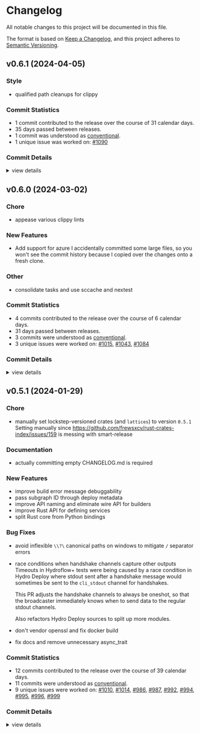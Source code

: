 # Changelog

All notable changes to this project will be documented in this file.

The format is based on [Keep a Changelog](https://keepachangelog.com/en/1.0.0/),
and this project adheres to [Semantic Versioning](https://semver.org/spec/v2.0.0.html).

## v0.6.1 (2024-04-05)

### Style

 - <csr-id-7958fb0d900be8fe7359326abfa11dcb8fb35e8a/> qualified path cleanups for clippy

### Commit Statistics

<csr-read-only-do-not-edit/>

 - 1 commit contributed to the release over the course of 31 calendar days.
 - 35 days passed between releases.
 - 1 commit was understood as [conventional](https://www.conventionalcommits.org).
 - 1 unique issue was worked on: [#1090](https://github.com/hydro-project/hydroflow/issues/1090)

### Commit Details

<csr-read-only-do-not-edit/>

<details><summary>view details</summary>

 * **[#1090](https://github.com/hydro-project/hydroflow/issues/1090)**
    - Qualified path cleanups for clippy ([`7958fb0`](https://github.com/hydro-project/hydroflow/commit/7958fb0d900be8fe7359326abfa11dcb8fb35e8a))
</details>

## v0.6.0 (2024-03-02)

<csr-id-39ab8b0278e9e3fe96552ace0a4ae768a6bc10d8/>
<csr-id-e9639f608f8dafd3f384837067800a66951b25df/>

### Chore

 - <csr-id-39ab8b0278e9e3fe96552ace0a4ae768a6bc10d8/> appease various clippy lints

### New Features

 - <csr-id-fcf43bf86fe550247dffa4641a9ce3aff3b9afc3/> Add support for azure
   I accidentally committed some large files, so you won't see the commit
   history because I copied over the changes onto a fresh clone.

### Other

 - <csr-id-e9639f608f8dafd3f384837067800a66951b25df/> consolidate tasks and use sccache and nextest

### Commit Statistics

<csr-read-only-do-not-edit/>

 - 4 commits contributed to the release over the course of 6 calendar days.
 - 31 days passed between releases.
 - 3 commits were understood as [conventional](https://www.conventionalcommits.org).
 - 3 unique issues were worked on: [#1015](https://github.com/hydro-project/hydroflow/issues/1015), [#1043](https://github.com/hydro-project/hydroflow/issues/1043), [#1084](https://github.com/hydro-project/hydroflow/issues/1084)

### Commit Details

<csr-read-only-do-not-edit/>

<details><summary>view details</summary>

 * **[#1015](https://github.com/hydro-project/hydroflow/issues/1015)**
    - Consolidate tasks and use sccache and nextest ([`e9639f6`](https://github.com/hydro-project/hydroflow/commit/e9639f608f8dafd3f384837067800a66951b25df))
 * **[#1043](https://github.com/hydro-project/hydroflow/issues/1043)**
    - Add support for azure ([`fcf43bf`](https://github.com/hydro-project/hydroflow/commit/fcf43bf86fe550247dffa4641a9ce3aff3b9afc3))
 * **[#1084](https://github.com/hydro-project/hydroflow/issues/1084)**
    - Appease various clippy lints ([`39ab8b0`](https://github.com/hydro-project/hydroflow/commit/39ab8b0278e9e3fe96552ace0a4ae768a6bc10d8))
 * **Uncategorized**
    - Release hydroflow_lang v0.6.0, hydroflow_datalog_core v0.6.0, hydroflow_datalog v0.6.0, hydroflow_macro v0.6.0, lattices v0.5.3, variadics v0.0.4, pusherator v0.0.5, hydroflow v0.6.0, stageleft v0.2.0, hydroflow_plus v0.6.0, hydro_deploy v0.6.0, hydro_cli v0.6.0, hydroflow_plus_cli_integration v0.6.0, safety bump 7 crates ([`09ea65f`](https://github.com/hydro-project/hydroflow/commit/09ea65fe9cd45c357c43bffca30e60243fa45cc8))
</details>

## v0.5.1 (2024-01-29)

<csr-id-1b555e57c8c812bed4d6495d2960cbf77fb0b3ef/>

### Chore

 - <csr-id-1b555e57c8c812bed4d6495d2960cbf77fb0b3ef/> manually set lockstep-versioned crates (and `lattices`) to version `0.5.1`
   Setting manually since
   https://github.com/frewsxcv/rust-crates-index/issues/159 is messing with
   smart-release

### Documentation

 - <csr-id-3b36020d16792f26da4df3c5b09652a4ab47ec4f/> actually committing empty CHANGELOG.md is required

### New Features

 - <csr-id-20fd1e5f876c5977e44a58757f41c66bdf6a3d15/> improve build error message debuggability
 - <csr-id-46d87fa364d3fe01422cf3c404fbc8a1d5e9fb88/> pass subgraph ID through deploy metadata
 - <csr-id-b7aafd3c97897db4bff62c4ab0b7480ef9a799e0/> improve API naming and eliminate wire API for builders
 - <csr-id-53d7aee8dcc574d47864ec89bfea30a82eab0ee7/> improve Rust API for defining services
 - <csr-id-c50ca121b6d5e30dc07843f82caa135b68626301/> split Rust core from Python bindings

### Bug Fixes

 - <csr-id-d23c2299098dd62058c0951c99a62bb9e0af5b25/> avoid inflexible `\\?\` canonical paths on windows to mitigate `/` separator errors
 - <csr-id-f8a0b95113e92e003061d2a3865c84d69851dd8e/> race conditions when handshake channels capture other outputs
   Timeouts in Hydroflow+ tests were being caused by a race condition in Hydro Deploy where stdout sent after a handshake message would sometimes be sent to the `cli_stdout` channel for handshakes.
   
   This PR adjusts the handshake channels to always be oneshot, so that the broadcaster immediately knows when to send data to the regular stdout channels.
   
   Also refactors Hydro Deploy sources to split up more modules.
 - <csr-id-1ae27de6aafb72cee5da0cce6cf52748161d0f33/> don't vendor openssl and fix docker build
 - <csr-id-1d8adc1df15bac74c6f4496589d615e361019f50/> fix docs and remove unnecessary async_trait

### Commit Statistics

<csr-read-only-do-not-edit/>

 - 12 commits contributed to the release over the course of 39 calendar days.
 - 11 commits were understood as [conventional](https://www.conventionalcommits.org).
 - 9 unique issues were worked on: [#1010](https://github.com/hydro-project/hydroflow/issues/1010), [#1014](https://github.com/hydro-project/hydroflow/issues/1014), [#986](https://github.com/hydro-project/hydroflow/issues/986), [#987](https://github.com/hydro-project/hydroflow/issues/987), [#992](https://github.com/hydro-project/hydroflow/issues/992), [#994](https://github.com/hydro-project/hydroflow/issues/994), [#995](https://github.com/hydro-project/hydroflow/issues/995), [#996](https://github.com/hydro-project/hydroflow/issues/996), [#999](https://github.com/hydro-project/hydroflow/issues/999)

### Commit Details

<csr-read-only-do-not-edit/>

<details><summary>view details</summary>

 * **[#1010](https://github.com/hydro-project/hydroflow/issues/1010)**
    - Improve build error message debuggability ([`20fd1e5`](https://github.com/hydro-project/hydroflow/commit/20fd1e5f876c5977e44a58757f41c66bdf6a3d15))
 * **[#1014](https://github.com/hydro-project/hydroflow/issues/1014)**
    - Avoid inflexible `\\?\` canonical paths on windows to mitigate `/` separator errors ([`d23c229`](https://github.com/hydro-project/hydroflow/commit/d23c2299098dd62058c0951c99a62bb9e0af5b25))
 * **[#986](https://github.com/hydro-project/hydroflow/issues/986)**
    - Split Rust core from Python bindings ([`c50ca12`](https://github.com/hydro-project/hydroflow/commit/c50ca121b6d5e30dc07843f82caa135b68626301))
 * **[#987](https://github.com/hydro-project/hydroflow/issues/987)**
    - Improve Rust API for defining services ([`53d7aee`](https://github.com/hydro-project/hydroflow/commit/53d7aee8dcc574d47864ec89bfea30a82eab0ee7))
 * **[#992](https://github.com/hydro-project/hydroflow/issues/992)**
    - Fix docs and remove unnecessary async_trait ([`1d8adc1`](https://github.com/hydro-project/hydroflow/commit/1d8adc1df15bac74c6f4496589d615e361019f50))
 * **[#994](https://github.com/hydro-project/hydroflow/issues/994)**
    - Don't vendor openssl and fix docker build ([`1ae27de`](https://github.com/hydro-project/hydroflow/commit/1ae27de6aafb72cee5da0cce6cf52748161d0f33))
 * **[#995](https://github.com/hydro-project/hydroflow/issues/995)**
    - Improve API naming and eliminate wire API for builders ([`b7aafd3`](https://github.com/hydro-project/hydroflow/commit/b7aafd3c97897db4bff62c4ab0b7480ef9a799e0))
 * **[#996](https://github.com/hydro-project/hydroflow/issues/996)**
    - Pass subgraph ID through deploy metadata ([`46d87fa`](https://github.com/hydro-project/hydroflow/commit/46d87fa364d3fe01422cf3c404fbc8a1d5e9fb88))
 * **[#999](https://github.com/hydro-project/hydroflow/issues/999)**
    - Race conditions when handshake channels capture other outputs ([`f8a0b95`](https://github.com/hydro-project/hydroflow/commit/f8a0b95113e92e003061d2a3865c84d69851dd8e))
 * **Uncategorized**
    - Release hydro_deploy v0.5.1 ([`f7a54c7`](https://github.com/hydro-project/hydroflow/commit/f7a54c7ae7c771b16ed2853b28a480fba5f06e5b))
    - Actually committing empty CHANGELOG.md is required ([`3b36020`](https://github.com/hydro-project/hydroflow/commit/3b36020d16792f26da4df3c5b09652a4ab47ec4f))
    - Manually set lockstep-versioned crates (and `lattices`) to version `0.5.1` ([`1b555e5`](https://github.com/hydro-project/hydroflow/commit/1b555e57c8c812bed4d6495d2960cbf77fb0b3ef))
</details>


